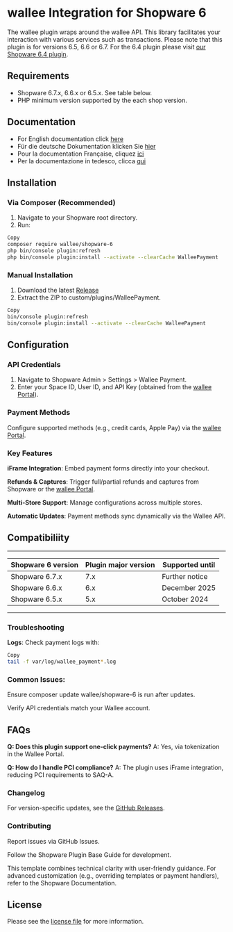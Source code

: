 

wallee Integration for Shopware 6
=============================

The wallee plugin wraps around the wallee API. This library facilitates your interaction with various services such as transactions.
Please note that this plugin is for versions 6.5, 6.6 or 6.7. For the 6.4 plugin please visit [our Shopware 6.4 plugin](https://github.com/wallee-payment/shopware-6-4).

## Requirements

- Shopware 6.7.x, 6.6.x or 6.5.x. See table below.
- PHP minimum version supported by the each shop version.

## Documentation

- For English documentation click [here](https://plugin-documentation.wallee.com/wallee-payment/shopware-6/7.0.0/docs/en/documentation.html)
- Für die deutsche Dokumentation klicken Sie [hier](https://plugin-documentation.wallee.com/wallee-payment/shopware-6/7.0.0/docs/de/documentation.html)
- Pour la documentation Française, cliquez [ici](https://plugin-documentation.wallee.com/wallee-payment/shopware-6/7.0.0/docs/fr/documentation.html)
- Per la documentazione in tedesco, clicca [qui](https://plugin-documentation.wallee.com/wallee-payment/shopware-6/7.0.0/docs/it/documentation.html)

## Installation

### **Via Composer (Recommended)**  
1. Navigate to your Shopware root directory.
2. Run:

```bash
Copy
composer require wallee/shopware-6
php bin/console plugin:refresh
php bin/console plugin:install --activate --clearCache WalleePayment
```

### Manual Installation

1. Download the latest [Release](../../releases)
2. Extract the ZIP to custom/plugins/WalleePayment.

```bash
Copy
bin/console plugin:refresh  
bin/console plugin:install --activate --clearCache WalleePayment  
```

## Configuration
### API Credentials

1. Navigate to Shopware Admin > Settings > Wallee Payment.
2. Enter your Space ID, User ID, and API Key (obtained from the [wallee Portal](https://app-wallee.com/)).

### Payment Methods

Configure supported methods (e.g., credit cards, Apple Pay) via the [wallee Portal](https://app-wallee.com/).

### Key Features
**iFrame Integration**: Embed payment forms directly into your checkout.

**Refunds & Captures**: Trigger full/partial refunds and captures from Shopware or the [wallee Portal](https://app-wallee.com/).

**Multi-Store Support**: Manage configurations across multiple stores.

**Automatic Updates**: Payment methods sync dynamically via the Wallee API.

## Compatibiliity

___________________________________________________________________________________
| Shopware 6 version            | Plugin major version   | Supported until        |
|-------------------------------|------------------------|------------------------|
| Shopware 6.7.x                | 7.x                    | Further notice         |
| Shopware 6.6.x                | 6.x                    | December 2025          |
| Shopware 6.5.x                | 5.x                    | October 2024           |
-----------------------------------------------------------------------------------

### Troubleshooting
**Logs**: Check payment logs with:

```bash
Copy
tail -f var/log/wallee_payment*.log
```
### Common Issues:

Ensure composer update wallee/shopware-6 is run after updates.

Verify API credentials match your Wallee account.

## FAQs
**Q: Does this plugin support one-click payments?**
A: Yes, via tokenization in the Wallee Portal.

**Q: How do I handle PCI compliance?**
A: The plugin uses iFrame integration, reducing PCI requirements to SAQ-A.

### Changelog
For version-specific updates, see the [GitHub Releases](https://github.com/wallee-payment/shopware-6/releases).

### Contributing
Report issues via GitHub Issues.

Follow the Shopware Plugin Base Guide for development.

This template combines technical clarity with user-friendly guidance. For advanced customization (e.g., overriding templates or payment handlers), refer to the Shopware Documentation.

## License

Please see the [license file](https://github.com/wallee-payment/shopware-6/blob/master/LICENSE.txt) for more information.
